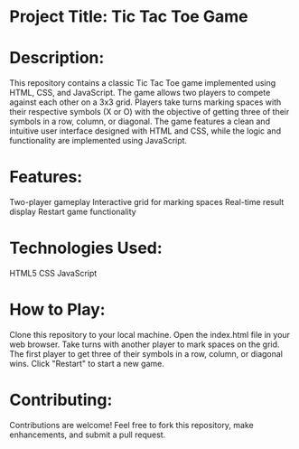 # Project Title: Tic Tac Toe Game

# Description:
This repository contains a classic Tic Tac Toe game implemented using HTML, CSS, and JavaScript. The game allows two players to compete against each other on a 3x3 grid. Players take turns marking spaces with their respective symbols (X or O) with the objective of getting three of their symbols in a row, column, or diagonal. The game features a clean and intuitive user interface designed with HTML and CSS, while the logic and functionality are implemented using JavaScript.

# Features:

Two-player gameplay
Interactive grid for marking spaces
Real-time result display
Restart game functionality
# Technologies Used:

HTML5
CSS
JavaScript
# How to Play:

Clone this repository to your local machine.
Open the index.html file in your web browser.
Take turns with another player to mark spaces on the grid.
The first player to get three of their symbols in a row, column, or diagonal wins.
Click "Restart" to start a new game.


# Contributing:
Contributions are welcome! Feel free to fork this repository, make enhancements, and submit a pull request.
